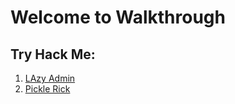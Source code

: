 # Welcome to Walkthrough

## Try Hack Me:
  1. [LAzy Admin](saharshtapi.github.io/lazyAdmin)
  2. [Pickle Rick](saharshtapi.github.io/pickleRick)
